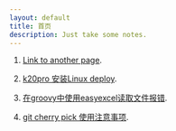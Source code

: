 ```yaml
---
layout: default
title: 首页
description: Just take some notes.
---
```


1. [Link to another page](./another-page.html).

2. [k20pro 安装Linux deploy](./docs/k20pro_linux_deploy.md).

3. [在groovy中使用easyexcel读取文件报错](./docs/groovy_easyexcel.md).

4. [git cherry pick 使用注意事项](./dos/git_cherry_pick_issue.md).

